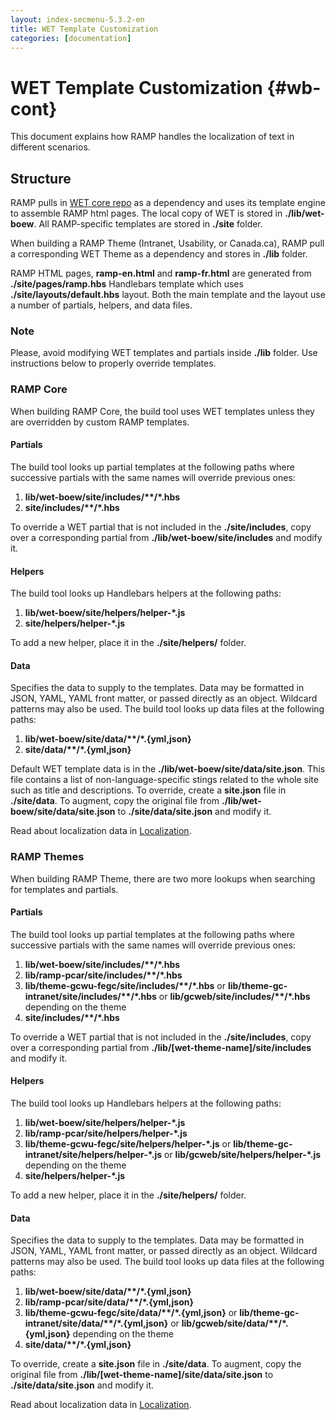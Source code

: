 ```yaml
---
layout: index-secmenu-5.3.2-en
title: WET Template Customization
categories: [documentation]
---
```


<a name="top" />

# WET Template Customization {#wb-cont}

This document explains how RAMP handles the localization of text in different scenarios.

<div class="toc"></div>

## Structure

RAMP pulls in [WET core repo](https://github.com/wet-boew/wet-boew) as a dependency and uses its template engine to assemble RAMP html pages. The local copy of WET is stored in __./lib/wet-boew__. All RAMP-specific templates are stored in __./site__ folder.

When building a RAMP Theme (Intranet, Usability, or Canada.ca), RAMP pull a corresponding WET Theme as a dependency and stores in __./lib__ folder.

RAMP HTML pages, __ramp-en.html__ and __ramp-fr.html__ are generated from __./site/pages/ramp.hbs__ Handlebars template which uses __./site/layouts/default.hbs__ layout. Both the main template and the layout use a number of partials, helpers, and data files.

<section class="alert alert-info">
	<h3>Note</h3>
	<p>Please, avoid modifying WET templates and partials inside <strong>./lib</strong> folder. Use instructions below to properly override templates.</p>
</section>

### RAMP Core

When building RAMP Core, the build tool uses WET templates unless they are overridden by custom RAMP templates.

#### Partials

The build tool looks up partial templates at the following paths where successive partials with the same names will override previous ones:

1. __lib/wet-boew/site/includes/\*\*/\*.hbs__
2. __site/includes/\*\*/\*.hbs__

To override a WET partial that is not included in the __./site/includes__, copy over a corresponding partial from __./lib/wet-boew/site/includes__ and modify it.

#### Helpers

The build tool looks up Handlebars helpers at the following paths:

1. __lib/wet-boew/site/helpers/helper-\*.js__
2. __site/helpers/helper-\*.js__

To add a new helper, place it in the __./site/helpers/__ folder.

#### Data

Specifies the data to supply to the templates. Data may be formatted in JSON, YAML, YAML front matter, or passed directly as an object. Wildcard patterns may also be used. The build tool looks up data files at the following paths:

1. __lib/wet-boew/site/data/\*\*/\*.{yml,json}__
2. __site/data/\*\*/\*.{yml,json}__

Default WET template data is in the __./lib/wet-boew/site/data/site.json__. This file contains a list of non-language-specific stings related to the whole site such as title and descriptions.
To override, create a __site.json__ file in __./site/data__. To augment, copy the original file from __./lib/wet-boew/site/data/site.json__ to __./site/data/site.json__ and modify it.

Read about localization data in [Localization](locale-en.html#wet-strings).

### RAMP Themes

When building RAMP Theme, there are two more lookups when searching for templates and partials.

#### Partials

The build tool looks up partial templates at the following paths where successive partials with the same names will override previous ones:

1. __lib/wet-boew/site/includes/\*\*/\*.hbs__
2. __lib/ramp-pcar/site/includes/\*\*/\*.hbs__
3. __lib/theme-gcwu-fegc/site/includes/\*\*/\*.hbs__ or __lib/theme-gc-intranet/site/includes/\*\*/\*.hbs__ or __lib/gcweb/site/includes/\*\*/\*.hbs__ depending on the theme
4. __site/includes/\*\*/\*.hbs__

To override a WET partial that is not included in the __./site/includes__, copy over a corresponding partial from __./lib/[wet-theme-name]/site/includes__ and modify it.

#### Helpers

The build tool looks up Handlebars helpers at the following paths:

1. __lib/wet-boew/site/helpers/helper-\*.js__
2. __lib/ramp-pcar/site/helpers/helper-\*.js__
3. __lib/theme-gcwu-fegc/site/helpers/helper-\*.js__ or __lib/theme-gc-intranet/site/helpers/helper-\*.js__ or __lib/gcweb/site/helpers/helper-\*.js__ depending on the theme
4. __site/helpers/helper-\*.js__

To add a new helper, place it in the __./site/helpers/__ folder.

#### Data

Specifies the data to supply to the templates. Data may be formatted in JSON, YAML, YAML front matter, or passed directly as an object. Wildcard patterns may also be used. The build tool looks up data files at the following paths:

1. __lib/wet-boew/site/data/\*\*/\*.{yml,json}__
2. __lib/ramp-pcar/site/data/\*\*/\*.{yml,json}__
3. __lib/theme-gcwu-fegc/site/data/\*\*/\*.{yml,json}__ or __lib/theme-gc-intranet/site/data/\*\*/\*.{yml,json}__ or __lib/gcweb/site/data/\*\*/\*.{yml,json}__ depending on the theme
4. __site/data/\*\*/\*.{yml,json}__

To override, create a __site.json__ file in __./site/data__. To augment, copy the original file from __./lib/[wet-theme-name]/site/data/site.json__ to __./site/data/site.json__ and modify it.

Read about localization data in [Localization](locale-en.html#wet-strings).


